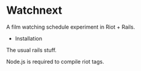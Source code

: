 # Watchnext

A film watching schedule experiment in Riot + Rails.

* Installation

The usual rails stuff.

Node.js is required to compile riot tags.
